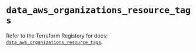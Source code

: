# `data_aws_organizations_resource_tags`

Refer to the Terraform Registory for docs: [`data_aws_organizations_resource_tags`](https://registry.terraform.io/providers/hashicorp/aws/3.76.1/docs/data-sources/organizations_resource_tags).

